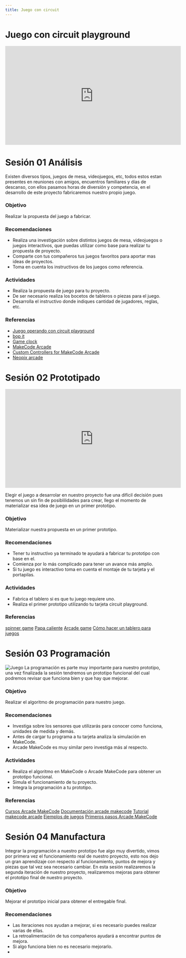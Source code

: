 ```yaml
---
title: Juego con circuit
---
```


# Juego con circuit playground

<iframe width="560" height="315" src="https://www.youtube.com/embed/QQuFplHcqkw" frameborder="0" allow="accelerometer; autoplay; encrypted-media; gyroscope; picture-in-picture" allowfullscreen></iframe>

# Sesión 01 Análisis
Existen diversos tipos, juegos de mesa, videojuegos, etc, todos estos estan presentes en reuniones con amigos, encuentros familiares y días de descanso, con ellos pasamos horas de diversión y competencia, en el desarrollo de este proyecto fabricaremos nuestro propio juego.

### Objetivo 
Realizar la propuesta del juego a fabricar.

### Recomendaciones 
+ Realiza una investigación sobre distintos juegos de mesa, videojuegos o juegos interactivos, que puedas utilizar como base para realizar tu propuesta de proyecto.
+ Comparte con tus compañeros tus juegos favoritos para aportar mas ideas de proyectos.
+ Toma en cuenta los instructivos de los juegos como referencia.

### Actividades
+ Realiza la propuesta de juego para tu proyecto.
+ De ser necesario realiza los bocetos de tableros o piezas para el juego.
+ Desarrolla el instructivo donde indiques cantidad de jugadores, reglas, etc.

### Referencias
+ [Juego operando con circuit playground](http://makermex.com/blog/makercademy-4/post/como-usar-las-entradas-capacitivas-de-mi-circuit-playground-543)
+ [bop it](https://www.digikey.com/en/maker/projects/adafruit-circuit-playground-bop-it-2-player-game/861f90cf1c01434ea309350b8b27b344)
+ [Game clock](https://learn.adafruit.com/game-clock-with-circuit-playground-makecode)
+ [MakeCode Arcade](https://arcade.makecode.com/)
+ [Custom Controllers for MakeCode Arcade](https://learn.adafruit.com/custom-controllers-for-makecode-arcade)
+ [Neopix arcade](https://learn.adafruit.com/search?q=arcade&categoriesLvl0=Circuit%2520Playground)

# Sesión 02 Prototipado
<iframe width="560" height="315" src="https://www.youtube.com/embed/XKN5uNaSBmo" frameborder="0" allow="accelerometer; autoplay; encrypted-media; gyroscope; picture-in-picture" allowfullscreen></iframe>

Elegir el juego a desarrolar en nuestro proyecto fue una difícil decisión pues tenemos un sin fin de posiblilidades para crear, llego el momento de materializar esa idea de juego en un primer prototipo.
### Objetivo 
Materializar nuestra propuesta en un primer prototipo.

### Recomendaciones 
+ Tener tu instructivo ya terminado te ayudará a fabricar tu prototipo con base en el.
+ Comienza por lo más complicado para tener un avance más amplio.
+ Si tu juego es interactivo toma en cuenta el montaje de tu tarjeta y el portapilas.

### Actividades
+ Fabrica el tablero si es que tu juego requiere uno.
+ Realiza el primer prototipo utilizando tu tarjeta circuit playground.
### Referencias
[spinner game](https://learn.adafruit.com/circuit-playground-makecode-spinner-game)
[Papa caliente](https://learn.adafruit.com/circuit-playground-hot-potato/overview)
[Arcade game](https://learn.adafruit.com/neopix-arcade-kit-1d-arcade-game-system-circuit-playground)
[Cómo hacer un tablero para juegos](https://youtu.be/RoDXL-ZIRxM)


# Sesión 03 Programación 
![Juego]({{site.baseurl}}/img/juego03.jpg)
La programación es parte muy importante para nuestro prototipo, una vez finalizada la sesión tendremos un prototipo funcional del cual podremos revisar que funciona bien y que hay que mejorar.

### Objetivo 
Realizar el algoritmo de programación para nuestro juego.

### Recomendaciones 
+ Investiga sobre los sensores que utilizarás para conocer como funciona, unidades de medida y demás.
+ Antes de cargar tu programa a tu tarjeta analiza la simulación en MakeCode.
+ Arcade MakeCode es muy similar pero investiga más al respecto.

### Actividades
+ Realiza el algoritmo en MakeCode o Arcade MakeCode para obtener un prototipo funcional.
+ Simula el funcionamiento de tu proyecto.
+ Integra la programación a tu prototipo.

### Referencias 

[Cursos Arcade MakeCode](https://arcade.makecode.com/courses)
[Documentación arcade makecode](https://arcade.makecode.com/docs)
[Tutorial makecode arcade](https://youtu.be/Rr-wV2J-i6U)
[Ejemplos de juegos](https://arcade.makecode.com/blocks-games)
[Primeros pasos Arcade MakeCode](https://arcade.makecode.com/tutorials)

# Sesión 04 Manufactura
Integrar la programación a nuestro prototipo fue algo muy divertido, vimos por primera vez el funcionamiento real de nuestro proyecto, esto nos dejo un gran aprendizaje con respecto al funcionamiento, puntos de mejora y piezas que tal vez sea necesario cambiar.
En esta sesión realizaremos la segunda iteración de nuestro proyecto, realizaremos mejoras para obtener el prototipo final de nuestro proyecto.
### Objetivo
Mejorar el prototipo inicial para obtener el entregable final.

### Recomendaciones 

+ Las iteraciones nos ayudan a mejorar, si es necesario puedes realizar varias de ellas.
+ La retroalimentación de tus compañeros ayudará a encontrar puntos de mejora.
+ Si algo funciona bien no es necesario mejorarlo.
+ 
